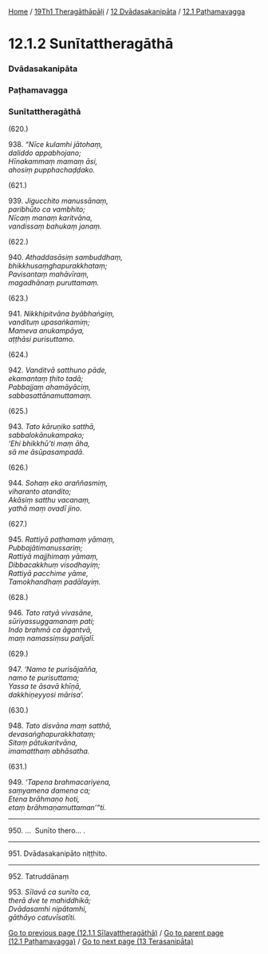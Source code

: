 
[Home](/) / [19Th1 Theragāthāpāḷi](/tipitaka/19Th1.md) / [12 Dvādasakanipāta](/tipitaka/19Th1/12.md) / [12.1 Paṭhamavagga](/tipitaka/19Th1/12/12.1.md)

# 12.1.2 Sunītattheragāthā

### Dvādasakanipāta

### Paṭhamavagga

### Sunītattheragāthā

(620.)

938\. _“Nīce kulamhi jātohaṃ,_  
_daliddo appabhojano;_  
_Hīnakammaṃ mamaṃ āsi,_  
_ahosiṃ pupphachaḍḍako._  


(621.)

939\. _Jigucchito manussānaṃ,_  
_paribhūto ca vambhito;_  
_Nīcaṃ manaṃ karitvāna,_  
_vandissaṃ bahukaṃ janaṃ._  


(622.)

940\. _Athaddasāsiṃ sambuddhaṃ,_  
_bhikkhusaṃghapurakkhataṃ;_  
_Pavisantaṃ mahāvīraṃ,_  
_magadhānaṃ puruttamaṃ._  


(623.)

941\. _Nikkhipitvāna byābhaṅgiṃ,_  
_vandituṃ upasaṅkamiṃ;_  
_Mameva anukampāya,_  
_aṭṭhāsi purisuttamo._  


(624.)

942\. _Vanditvā satthuno pāde,_  
_ekamantaṃ ṭhito tadā;_  
_Pabbajjaṃ ahamāyāciṃ,_  
_sabbasattānamuttamaṃ._  


(625.)

943\. _Tato kāruṇiko satthā,_  
_sabbalokānukampako;_  
_‘Ehi bhikkhū’ti maṃ āha,_  
_sā me āsūpasampadā._  


(626.)

944\. _Sohaṃ eko araññasmiṃ,_  
_viharanto atandito;_  
_Akāsiṃ satthu vacanaṃ,_  
_yathā maṃ ovadī jino._  


(627.)

945\. _Rattiyā paṭhamaṃ yāmaṃ,_  
_Pubbajātimanussariṃ;_  
_Rattiyā majjhimaṃ yāmaṃ,_  
_Dibbacakkhuṃ visodhayiṃ;_  
_Rattiyā pacchime yāme,_  
_Tamokhandhaṃ padālayiṃ._  


(628.)

946\. _Tato ratyā vivasāne,_  
_sūriyassuggamanaṃ pati;_  
_Indo brahmā ca āgantvā,_  
_maṃ namassiṃsu pañjalī._  


(629.)

947\. _‘Namo te purisājañña,_  
_namo te purisuttama;_  
_Yassa te āsavā khīṇā,_  
_dakkhiṇeyyosi mārisa’._  


(630.)

948\. _Tato disvāna maṃ satthā,_  
_devasaṅghapurakkhataṃ;_  
_Sitaṃ pātukaritvāna,_  
_imamatthaṃ abhāsatha._  


(631.)

949\. _‘Tapena brahmacariyena,_  
_saṃyamena damena ca;_  
_Etena brāhmaṇo hoti,_  
_etaṃ brāhmaṇamuttaman’”ti._  


---

950\. …  Sunīto thero… .



---

951\. Dvādasakanipāto niṭṭhito.



---

952\. Tatruddānaṃ



953\. _Sīlavā ca sunīto ca,_  
_therā dve te mahiddhikā;_  
_Dvādasamhi nipātamhi,_  
_gāthāyo catuvīsatīti._  


[Go to previous page (12.1.1 Sīlavattheragāthā)](/tipitaka/19Th1/12/12.1/12.1.1.md) / [Go to parent page (12.1 Paṭhamavagga)](/tipitaka/19Th1/12/12.1.md) / [Go to next page (13 Terasanipāta)](/tipitaka/19Th1/13.md)


